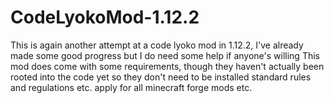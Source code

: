 # CodeLyokoMod-1.12.2
This is again another attempt at a code lyoko mod in 1.12.2, I've already made some good progress but I do need some help if anyone's willing
This mod does come with some requirements, though they haven't actually been rooted into the code yet so they don't need to be installed
standard rules and regulations etc. apply for all minecraft forge mods etc.
